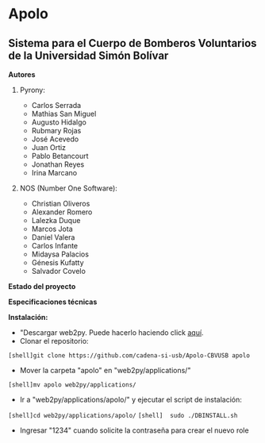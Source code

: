 # Apolo

## Sistema para el Cuerpo de Bomberos Voluntarios de la Universidad Simón Bolívar

**Autores**

1. Pyrony:
   + Carlos Serrada
   + Mathias San Miguel
   + Augusto Hidalgo
   + Rubmary Rojas
   + José Acevedo
   + Juan Ortiz
   + Pablo Betancourt
   + Jonathan Reyes
   + Irina Marcano

2. NOS (Number One Software):
   + Christian Oliveros
   + Alexander Romero
   + Lalezka Duque
   + Marcos Jota
   + Daniel Valera
   + Carlos Infante
   + Midaysa Palacios
   + Génesis Kufatty
   + Salvador Covelo

**Estado del proyecto**

**Especificaciones técnicas**

**Instalación:**

+ "Descargar web2py. Puede hacerlo haciendo click [aquí]("http://www.web2py.com/", "web2py").
+ Clonar el repositorio:

```[shell]git clone https://github.com/cadena-si-usb/Apolo-CBVUSB apolo```
+ Mover la carpeta "apolo" en "web2py/applications/"

```[shell]mv apolo web2py/applications/```
+ Ir a "web2py/applications/apolo/" y ejecutar el script de instalación:

```[shell]cd web2py/applications/apolo/```
```[shell]  sudo ./DBINSTALL.sh```
+ Ingresar "1234" cuando solicite la contraseña para crear el nuevo role
